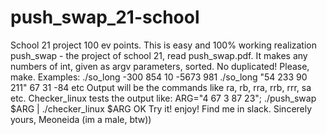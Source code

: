 # push_swap_21-school
School 21 project 100 ev points. 
This is easy and 100% working realization push_swap - the project of school 21, read push_swap.pdf.
It makes any numbers of int, given as argv parameters, sorted. No duplicated!
Please, make.
Examples:
./so_long -300 854 10 -5673 981
./so_long "54 233 90 211" 67 31 -84 etc
Output will be the commands like ra, rb, rra, rrb, rrr, sa etc.
Checker_linux tests the output like:
ARG="4 67 3 87 23"; ./push_swap $ARG | ./checker_linux $ARG
OK
Try it! enjoy!
Find me in slack. 
Sincerely yours, Meoneida (im a male, btw))
